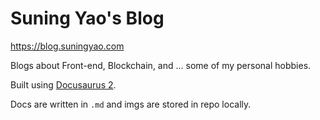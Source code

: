 # Suning Yao's Blog

https://blog.suningyao.com

Blogs about Front-end, Blockchain, and ... some of my personal hobbies.

Built using [Docusaurus 2](https://docusaurus.io/).

Docs are written in `.md` and imgs are stored in repo locally.
